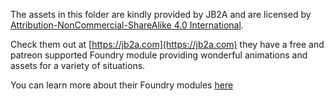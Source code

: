 The assets in this folder are kindly provided by JB2A and are licensed by [Attribution-NonCommercial-ShareAlike 4.0 International](https://creativecommons.org/licenses/by-nc-sa/4.0).

Check them out at [https://jb2a.com](https://jb2a.com) they have a free and patreon supported Foundry module providing wonderful animations and assets for a variety of situations.

You can learn more about their Foundry modules [here](https://jb2a.com/home/install-instructions/)
